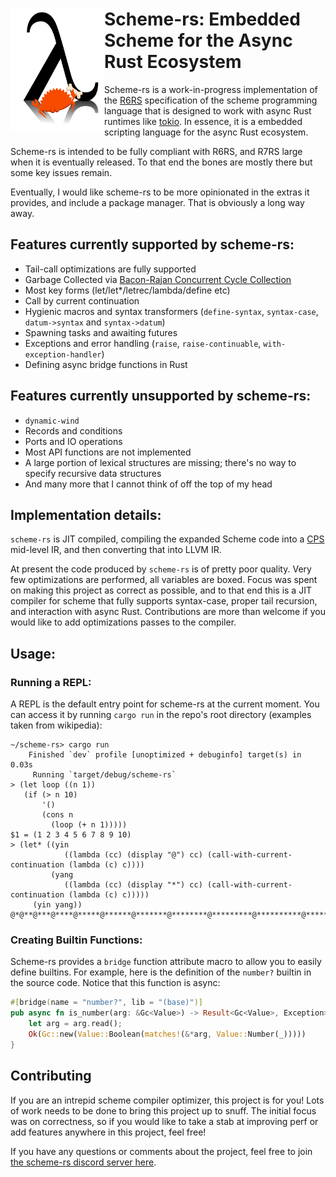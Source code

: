 # <img align="left" width="150px" src="logo.png"> Scheme-rs: Embedded Scheme for the Async Rust Ecosystem

Scheme-rs is a work-in-progress implementation of the [R6RS](https://www.r6rs.org/final/r6rs.pdf) specification
of the scheme programming language that is designed to work with async Rust runtimes like [tokio](https://tokio.rs/).
In essence, it is a embedded scripting language for the async Rust ecosystem.

Scheme-rs is intended to be fully compliant with R6RS, and R7RS large when it is eventually released. To that end
the bones are mostly there but some key issues remain. 

Eventually, I would like scheme-rs to be more opinionated in the extras it provides, and include a package manager.
That is obviously a long way away.

## Features currently supported by scheme-rs:

- Tail-call optimizations are fully supported 
- Garbage Collected via [Bacon-Rajan Concurrent Cycle Collection](https://pages.cs.wisc.edu/~cymen/misc/interests/Bacon01Concurrent.pdf)
- Most key forms (let/let*/letrec/lambda/define etc)
- Call by current continuation
- Hygienic macros and syntax transformers (`define-syntax`, `syntax-case`, `datum->syntax` and `syntax->datum`) 
- Spawning tasks and awaiting futures
- Exceptions and error handling (`raise`, `raise-continuable`, `with-exception-handler`)
- Defining async bridge functions in Rust

## Features currently unsupported by scheme-rs: 

- `dynamic-wind`
- Records and conditions 
- Ports and IO operations
- Most API functions are not implemented
- A large portion of lexical structures are missing; there's no way to specify recursive data structures
- And many more that I cannot think of off the top of my head

## Implementation details:

`scheme-rs` is JIT compiled, compiling the expanded Scheme code into a [CPS](https://en.wikipedia.org/wiki/Continuation-passing_style) 
mid-level IR, and then converting that into LLVM IR. 

At present the code produced by `scheme-rs` is of pretty poor quality. Very few optimizations are performed, all variables 
are boxed. Focus was spent on making this project as correct as possible, and to that end this is a JIT compiler for 
scheme that fully supports syntax-case, proper tail recursion, and interaction with async Rust. Contributions are more than
welcome if you would like to add optimizations passes to the compiler.

## Usage:

### Running a REPL:

A REPL is the default entry point for scheme-rs at the current moment. You can access it by running `cargo run`
in the repo's root directory (examples taken from wikipedia):

```
~/scheme-rs> cargo run
    Finished `dev` profile [unoptimized + debuginfo] target(s) in 0.03s
     Running `target/debug/scheme-rs`
> (let loop ((n 1))
   (if (> n 10)
       '()
       (cons n
         (loop (+ n 1)))))
$1 = (1 2 3 4 5 6 7 8 9 10)
> (let* ((yin
            ((lambda (cc) (display "@") cc) (call-with-current-continuation (lambda (c) c))))
         (yang
            ((lambda (cc) (display "*") cc) (call-with-current-continuation (lambda (c) c)))))
     (yin yang))
@*@**@***@****@*****@******@*******@********@*********@**********@***********@**********...^C
```

### Creating Builtin Functions:

Scheme-rs provides a `bridge` function attribute macro to allow you to easily define builtins. For example,
here is the definition of the `number?` builtin in the source code. Notice that this function is async:

```rust
#[bridge(name = "number?", lib = "(base)")]
pub async fn is_number(arg: &Gc<Value>) -> Result<Gc<Value>, Exception> {
    let arg = arg.read();
    Ok(Gc::new(Value::Boolean(matches!(&*arg, Value::Number(_)))))
}
```

## Contributing

If you are an intrepid scheme compiler optimizer, this project is for you! Lots of work needs to be done
to bring this project up to snuff. The initial focus was on correctness, so if you would like to take a
stab at improving perf or add features anywhere in this project, feel free!

If you have any questions or comments about the project, feel free to join [the scheme-rs discord server here](https://discord.gg/sR4TttzGv5).
